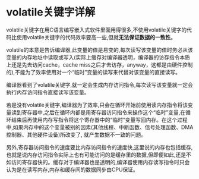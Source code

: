 # volatile关键字详解

volatile关键字在用C语言编写嵌入式软件里面用得很多,不使用volatile关键字的代码比使用volatile关键字的代码效率要高一些,但就**无法保证数据的一致性**。

volatile的本意是告诉编译器,此变量的值是易变的,每次读写该变量的值时务必从该变量的内存地址中读取或写入(实际上缓存对编译器透明，编译器的访存指令本质上还是先去访问cache，cache miss之后才去访存，anyway，这都是由硬件控制的),不能为了效率使用对一个“临时”变量的读写来代替对该变量的直接读写。

编译器看到了volatile关键字,就一定会生成内存访问指令,每次读写该变量就一定会执行内存访问指令直接读写该变量。

若是没有volatile关键字,编译器为了效率,只会在循环开始前使用读内存指令将该变量读到寄存器中,之后在循环内都是用寄存器访问指令来操作这个“临时”变量,在循环结束后再使用内存写指令将这个寄存器中的“临时”变量写回内存。在这个过程中,如果内存中的这个变量被别的因素(其他线程、中断函数、信号处理函数、DMA控制器、其他硬件设备)所改变了, 就产生数据不一致的问题。

另外,寄存器访问指令的速度要比内存访问指令的速度快,这里说的内存也包括缓存,也就是说内存访问指令实际上也有可能访问的是缓存里的数据,但即便如此,还是不如访问寄存器快的。缓存对于编译器也是透明的,编译器使用内存读写指令时只会认为是在读写内存,内存和缓存间的数据同步由CPU保证。
